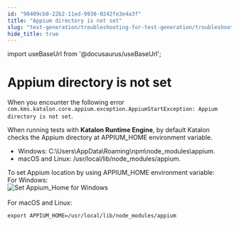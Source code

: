 ```yaml
---
id: "90409cb0-22b2-11ed-9930-0242fe3e4a3f"
title: "Appium directory is not set"
slug: "test-generation/troubleshooting-for-test-generation/troubleshoot-mobile-automated-testing/appium-directory-is-not-set"
hide_title: true
---
```

import useBaseUrl from '@docusaurus/useBaseUrl';


# <a id="troubleshooting-9558" class="anchor_top_offset"/><a id="ariaid-title1" class="anchor_top_offset"/>Appium directory is not set

<section xmlns="http://www.w3.org/1999/xhtml" className="section condition"><p className="p">When you encounter the following error <code className="ph codeph">com.kms.katalon.core.appium.exception.AppiumStartException: Appium directory is not set</code>.</p></section> 
<div xmlns="http://www.w3.org/1999/xhtml" className="bodydiv troubleSolution"><section className="section cause"><p className="p">When running tests with <strong className="ph b">Katalon Runtime Engine</strong>, by default Katalon checks the Appium directory at APPIUM_HOME environment variable. </p><ul className="ul"><li className="li">Windows: <span className="ph">C:\Users\AppData\Roaming\npm\node_modules\appium.</span>
      </li><li className="li">macOS and Linux: <span className="ph">/usr/local/lib/node_modules/appium</span>.</li></ul></section><section className="section remedy"><div className="li step p"><span className="ph cmd">To set Appium location by using APPIUM_HOME environment variable:</span><div className="itemgroup info">For Windows:</div><div className="itemgroup info"><img className="image" src={useBaseUrl("https://github.com/katalon-studio/docs-images/raw/master/katalon-studio/docs/roubleshooting-automated-mobile-testing/windows-appium-home.png")} alt="Set Appium_Home for Windows" /><br /><br /></div><div className="itemgroup info">For macOS and Linux:<pre className="pre codeblock"><code>export APPIUM_HOME=/usr/local/lib/node_modules/appium</code></pre></div></div></section></div>
